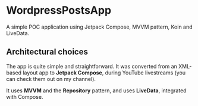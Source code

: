 # WordpressPostsApp

A simple POC application using Jetpack Compose, MVVM pattern, Koin and LiveData.

## Architectural choices

The app is quite simple and straightforward. It was converted from an XML-based layout app to **Jetpack Compose**, during YouTube livestreams (you can check them out on my channel).

It uses **MVVM** and the **Repository** pattern, and uses **LiveData**, integrated with Compose.
